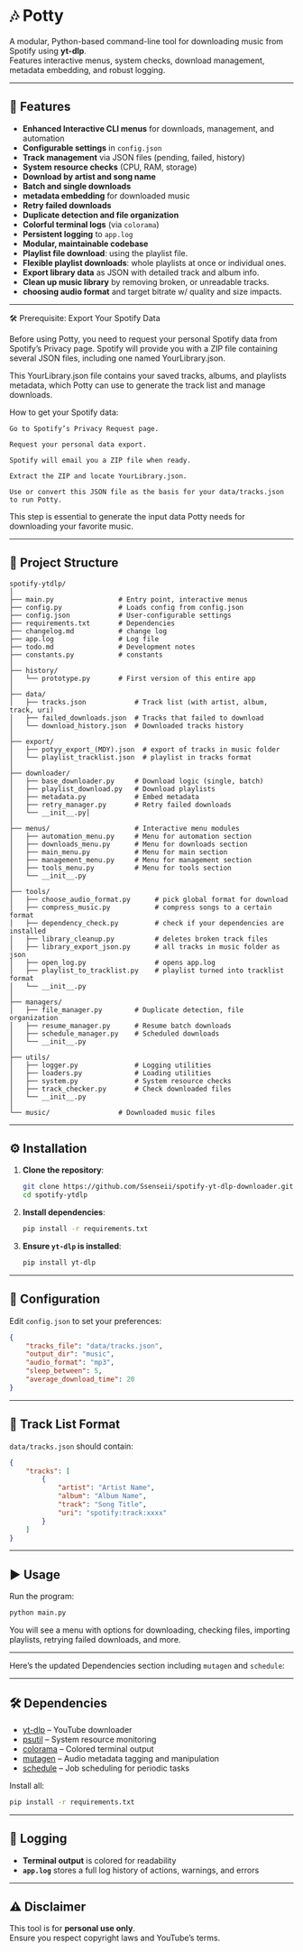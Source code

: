 # 🎶 Potty

A modular, Python-based command-line tool for downloading music from Spotify using **yt-dlp**.  
Features interactive menus, system checks, download management, metadata embedding, and robust logging.

---

## 📌 Features

- **Enhanced Interactive CLI menus** for downloads, management, and automation
- **Configurable settings** in `config.json`
- **Track management** via JSON files (pending, failed, history)
- **System resource checks** (CPU, RAM, storage)
- **Download by artist and song name**
- **Batch and single downloads**
- **metadata embedding** for downloaded music 
- **Retry failed downloads**
- **Duplicate detection and file organization**
- **Colorful terminal logs** (via `colorama`)
- **Persistent logging** to `app.log`
- **Modular, maintainable codebase**
- **Playlist file download**: using the playlist file.
- **Flexible playlist downloads**: whole playlists at once or individual ones.
- **Export library data** as JSON with detailed track and album info.
- **Clean up music library** by removing broken, or unreadable tracks.
- **choosing audio format** and target bitrate w/ quality and size impacts.


---

🛠 Prerequisite: Export Your Spotify Data

Before using Potty, you need to request your personal Spotify data from Spotify’s Privacy page. Spotify will provide you with a ZIP file containing several JSON files, including one named YourLibrary.json.

This YourLibrary.json file contains your saved tracks, albums, and playlists metadata, which Potty can use to generate the track list and manage downloads.

How to get your Spotify data:

    Go to Spotify’s Privacy Request page.

    Request your personal data export.

    Spotify will email you a ZIP file when ready.

    Extract the ZIP and locate YourLibrary.json.

    Use or convert this JSON file as the basis for your data/tracks.json to run Potty.

This step is essential to generate the input data Potty needs for downloading your favorite music.

---

## 📂 Project Structure

```
spotify-ytdlp/
│
├── main.py                # Entry point, interactive menus
├── config.py              # Loads config from config.json
├── config.json            # User-configurable settings
├── requirements.txt       # Dependencies
├── changelog.md           # change log
├── app.log                # Log file
├── todo.md                # Development notes
├── constants.py           # constants
│
├── history/
│   └── prototype.py       # First version of this entire app 
│
├── data/
│   ├── tracks.json            # Track list (with artist, album, track, uri)
│   ├── failed_downloads.json  # Tracks that failed to download
│   └── download_history.json  # Downloaded tracks history
│
├── export/
│   ├── potyy_export_(MDY).json  # export of tracks in music folder
│   └── playlist_tracklist.json  # playlist in tracks format
│
├── downloader/
│   ├── base_downloader.py     # Download logic (single, batch)
│   ├── playlist_download.py   # Download playlists
│   ├── metadata.py            # Embed metadata
│   ├── retry_manager.py       # Retry failed downloads
│   └── __init__.py│
│
├── menus/                     # Interactive menu modules
│   ├── automation_menu.py     # Menu for automation section
│   ├── downloads_menu.py      # Menu for downloads section
│   ├── main_menu.py           # Menu for main section
│   ├── management_menu.py     # Menu for management section
│   ├── tools_menu.py          # Menu for tools section
│   └── __init__.py
│
├── tools/
│   ├── choose_audio_format.py      # pick global format for download
│   ├── compress_music.py           # compress songs to a certain format
│   ├── dependency_check.py         # check if your dependencies are installed
│   ├── library_cleanup.py          # deletes broken track files
│   ├── library_export_json.py      # all tracks in music folder as json
│   ├── open_log.py                 # opens app.log
│   ├── playlist_to_tracklist.py    # playlist turned into tracklist format
│   └── __init__.py
│
├── managers/
│   ├── file_manager.py        # Duplicate detection, file organization
│   ├── resume_manager.py      # Resume batch downloads
│   ├── schedule_manager.py    # Scheduled downloads
│   └── __init__.py
│
├── utils/
│   ├── logger.py              # Logging utilities
│   ├── loaders.py             # Loading utilities
│   ├── system.py              # System resource checks
│   ├── track_checker.py       # Check downloaded files
│   └── __init__.py
│
└── music/                 # Downloaded music files
```

---

## ⚙️ Installation

1. **Clone the repository**:

   ```bash
   git clone https://github.com/Ssenseii/spotify-yt-dlp-downloader.git
   cd spotify-ytdlp
   ```

2. **Install dependencies**:

   ```bash
   pip install -r requirements.txt
   ```

3. **Ensure `yt-dlp` is installed**:

   ```bash
   pip install yt-dlp
   ```

---

## 📄 Configuration

Edit `config.json` to set your preferences:

```json
{
	"tracks_file": "data/tracks.json",
	"output_dir": "music",
	"audio_format": "mp3",
	"sleep_between": 5,
	"average_download_time": 20
}
```

---

## 🎵 Track List Format

`data/tracks.json` should contain:

```json
{
	"tracks": [
		{
			"artist": "Artist Name",
			"album": "Album Name",
			"track": "Song Title",
			"uri": "spotify:track:xxxx"
		}
	]
}
```

---

## ▶️ Usage

Run the program:

```bash
python main.py
```

You will see a menu with options for downloading, checking files, importing playlists, retrying failed downloads, and more.

---

Here’s the updated Dependencies section including `mutagen` and `schedule`:

---

## 🛠 Dependencies

- [yt-dlp](https://github.com/yt-dlp/yt-dlp) – YouTube downloader
- [psutil](https://pypi.org/project/psutil/) – System resource monitoring
- [colorama](https://pypi.org/project/colorama/) – Colored terminal output
- [mutagen](https://pypi.org/project/mutagen/) – Audio metadata tagging and manipulation
- [schedule](https://pypi.org/project/schedule/) – Job scheduling for periodic tasks

Install all:

```bash
pip install -r requirements.txt
```

---

## 📜 Logging

- **Terminal output** is colored for readability
- **`app.log`** stores a full log history of actions, warnings, and errors

---

## ⚠️ Disclaimer

This tool is for **personal use only**.  
Ensure you respect copyright laws and YouTube’s terms.
